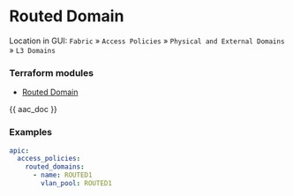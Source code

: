 # Routed Domain

Location in GUI:
`Fabric` » `Access Policies` » `Physical and External Domains` » `L3 Domains`

### Terraform modules

* [Routed Domain](https://registry.terraform.io/modules/netascode/routed-domain/aci/latest)

{{ aac_doc }}
### Examples

```yaml
apic:
  access_policies:
    routed_domains:
      - name: ROUTED1
        vlan_pool: ROUTED1
```
